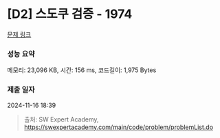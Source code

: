 # [D2] 스도쿠 검증 - 1974 

[문제 링크](https://swexpertacademy.com/main/code/problem/problemDetail.do?contestProbId=AV5Psz16AYEDFAUq) 

### 성능 요약

메모리: 23,096 KB, 시간: 156 ms, 코드길이: 1,975 Bytes

### 제출 일자

2024-11-16 18:39



> 출처: SW Expert Academy, https://swexpertacademy.com/main/code/problem/problemList.do